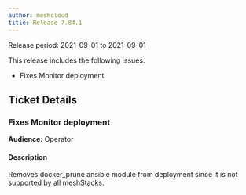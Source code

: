 ```yaml
---
author: meshcloud
title: Release 7.84.1
---
```


Release period: 2021-09-01 to 2021-09-01

This release includes the following issues:
* Fixes Monitor deployment
<!--truncate-->

## Ticket Details
### Fixes Monitor deployment
**Audience:** Operator


#### Description
Removes docker_prune ansible module from deployment since it is not supported by all meshStacks.

